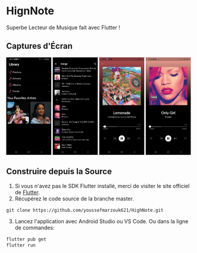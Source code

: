 # HignNote

Superbe Lecteur de Musique fait avec Flutter !

## Captures d'Écran

<img src="./screenshots/1.jpg" width="24%"> <img src="./screenshots/2.jpg" width="24%"> <img src="./screenshots/3.jpg" width="24%"> <img src="./screenshots/4.jpg" width="24%"> 



## Construire depuis la Source

1. Si vous n'avez pas le SDK Flutter installé, merci de visiter le site officiel de [Flutter](https://flutter.dev/).
2. Récupérez le code source de la branche master.

```
git clone https://github.com/youssefmarzouk621/HighNote.git
```

3. Lancez l'application avec Android Studio ou VS Code. Ou dans la ligne de commandes:

```
flutter pub get
flutter run
```
